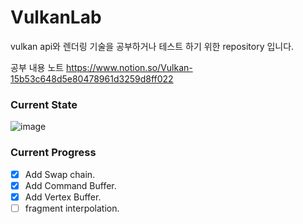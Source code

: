 # VulkanLab

vulkan api와 렌더링 기술을 공부하거나 테스트 하기 위한 repository 입니다.

공부 내용 노트
https://www.notion.so/Vulkan-15b53c648d5e80478961d3259d8ff022

### Current State
![image](https://github.com/user-attachments/assets/09ad772e-50df-40e3-a61f-d45008b182d1)



### Current Progress
- [x] Add Swap chain.
- [x] Add Command Buffer.
- [x] Add Vertex Buffer.
- [ ] fragment interpolation.
